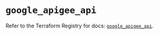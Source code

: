 # `google_apigee_api`

Refer to the Terraform Registry for docs: [`google_apigee_api`](https://registry.terraform.io/providers/hashicorp/google/6.37.0/docs/resources/apigee_api).
